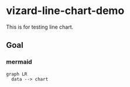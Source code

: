 # vizard-line-chart-demo
This is for testing line chart.

## Goal
### mermaid
```mermaid
graph LR
  data --> chart
```
